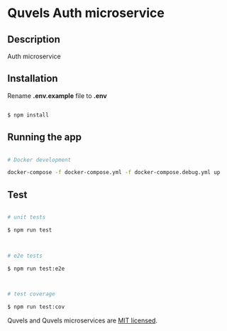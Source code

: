 

# Quvels Auth microservice

  

## Description

  

Auth microservice

  

## Installation


Rename **.env.example** file to **.env**
  

```bash

$ npm install

```

  

## Running the app

  

```bash

# Docker development

docker-compose -f docker-compose.yml -f docker-compose.debug.yml up

```

  

## Test

  

```bash

# unit tests

$ npm run test

  

# e2e tests

$ npm run test:e2e

  

# test coverage

$ npm run test:cov

```


Quvels and Quvels microservices are [MIT licensed](LICENSE).